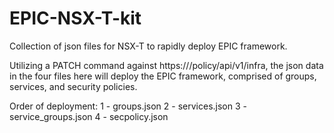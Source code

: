# EPIC-NSX-T-kit
 Collection of json files for NSX-T to rapidly deploy EPIC framework. 

 Utilizing a PATCH command against https://<nsx-t mgr>/policy/api/v1/infra, the json data in the four files here will deploy the EPIC framework, comprised of groups, services, and security policies. 

 Order of deployment:
 1 - groups.json
 2 - services.json
 3 - service_groups.json
 4 - secpolicy.json




